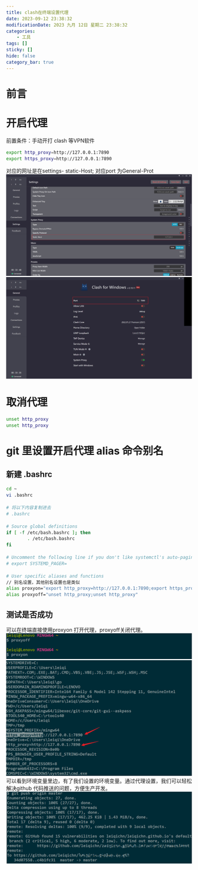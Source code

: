 ```yaml
---
title: clash在终端设置代理
date: 2023-09-12 23:38:32
modificationDate: 2023 九月 12日 星期二 23:38:32
categories: 
	- 工具
tags: []
sticky: []
hide: false
category_bar: true
---
```

# 前言




# 开启代理
前置条件：手动开打 clash 等VPN软件


```sh
export http_proxy=http://127.0.0.1:7890
export https_proxy=http://127.0.0.1:7890
```

对应的网址是在settings- static-Host; 对应port 为General-Prot
![](../../imgs/Pasted%20image%2020230913000142.png)
![](../../imgs/Pasted%20image%2020230913000136.png)
# 取消代理

```sh
unset http_proxy
unset http_proxy
```


# git 里设置开启代理 alias 命令别名
## 新建 .bashrc

```sh
cd ~
vi .bashrc

# 将以下内容复制进去
# .bashrc

# Source global definitions
if [ -f /etc/bash.bashrc ]; then
        . /etc/bash.bashrc
fi

# Uncomment the following line if you don't like systemctl's auto-paging feature:
# export SYSTEMD_PAGER=

# User specific aliases and functions
// 别名设置，其他别名设置也是类似
alias proxyon="export http_proxy=http://127.0.0.1:7890;export https_proxy=http://127.0.0.1:7890"
alias proxyoff="unset http_proxy;unset http_proxy"
```

## 测试是否成功
可以在终端直接使用proxyon 打开代理，proxyoff关闭代理。
![](../../imgs/Pasted%20image%2020230912235632.png)
![](../../imgs/Pasted%20image%2020230912235612.png)
可以看到环境变量里边，有了我们设置的环境变量。通过代理设置，我们可以轻松解决github 代码推送的问题，方便生产开发。
![图 push成功](../../imgs/Pasted%20image%2020230913000956.png)